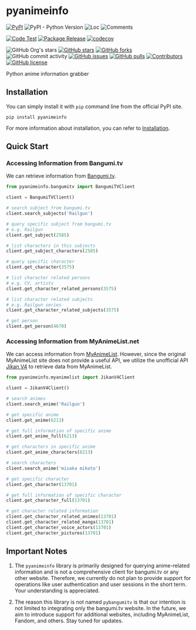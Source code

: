 # pyanimeinfo

[![PyPI](https://img.shields.io/pypi/v/pyanimeinfo)](https://pypi.org/project/pyanimeinfo/)
![PyPI - Python Version](https://img.shields.io/pypi/pyversions/pyanimeinfo)
![Loc](https://img.shields.io/endpoint?url=https://gist.githubusercontent.com/narugo1992/2be1fb0ad747c720587467bf6708063b/raw/loc.json)
![Comments](https://img.shields.io/endpoint?url=https://gist.githubusercontent.com/narugo1992/2be1fb0ad747c720587467bf6708063b/raw/comments.json)

[![Code Test](https://github.com/deepghs/pyanimeinfo/workflows/Code%20Test/badge.svg)](https://github.com/deepghs/pyanimeinfo/actions?query=workflow%3A%22Code+Test%22)
[![Package Release](https://github.com/deepghs/pyanimeinfo/workflows/Package%20Release/badge.svg)](https://github.com/deepghs/pyanimeinfo/actions?query=workflow%3A%22Package+Release%22)
[![codecov](https://codecov.io/gh/deepghs/pyanimeinfo/branch/main/graph/badge.svg?token=XJVDP4EFAT)](https://codecov.io/gh/deepghs/pyanimeinfo)

![GitHub Org's stars](https://img.shields.io/github/stars/deepghs)
[![GitHub stars](https://img.shields.io/github/stars/deepghs/pyanimeinfo)](https://github.com/deepghs/pyanimeinfo/stargazers)
[![GitHub forks](https://img.shields.io/github/forks/deepghs/pyanimeinfo)](https://github.com/deepghs/pyanimeinfo/network)
![GitHub commit activity](https://img.shields.io/github/commit-activity/m/deepghs/pyanimeinfo)
[![GitHub issues](https://img.shields.io/github/issues/deepghs/pyanimeinfo)](https://github.com/deepghs/pyanimeinfo/issues)
[![GitHub pulls](https://img.shields.io/github/issues-pr/deepghs/pyanimeinfo)](https://github.com/deepghs/pyanimeinfo/pulls)
[![Contributors](https://img.shields.io/github/contributors/deepghs/pyanimeinfo)](https://github.com/deepghs/pyanimeinfo/graphs/contributors)
[![GitHub license](https://img.shields.io/github/license/deepghs/pyanimeinfo)](https://github.com/deepghs/pyanimeinfo/blob/master/LICENSE)

Python anime information grabber

## Installation

You can simply install it with `pip` command line from the official PyPI site.

```shell
pip install pyanimeinfo
```

For more information about installation, you can refer
to [Installation](https://deepghs.github.io/pyanimeinfo/main/tutorials/installation/index.html).

## Quick Start

### Accessing Information from Bangumi.tv

We can retrieve information from [Bangumi.tv](https://bangumi.tv/).

```python
from pyanimeinfo.bangumitv import BangumiTVClient

client = BangumiTVClient()

# search subject from bangumi.tv
client.search_subjects('Railgun')

# query specific subject from bangumi.tv
# e.g. Railgun
client.get_subject(2585)

# list characters in this subjects
client.get_subject_characters(2585)

# query specific character
client.get_character(3575)

# list character related persons
# e.g. CV, artists
client.get_character_related_persons(3575)

# list character related subjects
# e.g. Railgun series
client.get_character_related_subjects(3575)

# get person
client.get_person(4670)
```

### Accessing Information from MyAnimeList.net

We can access information from [MyAnimeList](https://myanimelist.net/). However, since the original MyAnimeList site
does not provide a useful API, we utilize the unofficial API [Jikan V4](https://jikan.moe/) to retrieve data from
MyAnimeList.

```python
from pyanimeinfo.myanimelist import JikanV4Client

client = JikanV4Client()

# search animes
client.search_anime('Railgun')

# get specific anime
client.get_anime(6213)

# get full information of specific anime
client.get_anime_full(6213)

# get characters in specific anime
client.get_anime_characters(6213)

# search characters
client.search_anime('misaka mikoto')

# get specific character
client.get_character(13701)

# get full information of specific character
client.get_character_full(13701)

# get character related information
client.get_character_related_animes(13701)
client.get_character_related_manga(13701)
client.get_character_voice_actors(13701)
client.get_character_pictures(13701)

```

## Important Notes

1. The `pyanimeinfo` library is primarily designed for querying anime-related information and is not a comprehensive
   client for bangumi.tv or any other website. Therefore, we currently do not plan to provide support for operations
   like user authentication and user sessions in the short term. Your understanding is appreciated.

2. The reason this library is not named `pybangumitv` is that our intention is not limited to integrating only the
   bangumi.tv website. In the future, we aim to introduce support for additional websites, including MyAnimeList,
   Fandom, and others. Stay tuned for updates.

